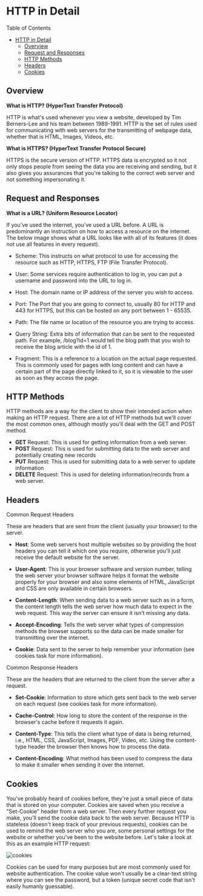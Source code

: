 # HTTP in Detail

Table of Contents

- [HTTP in Detail](#http-in-detail)
  - [Overview](#overview)
  - [Request and Responses](#request-and-responses)
  - [HTTP Methods](#http-methods)
  - [Headers](#headers)
  - [Cookies](#cookies)

## Overview

**What is HTTP? (HyperText Transfer Protocol)**

HTTP is what's used whenever you view a website, developed by Tim Berners-Lee and his team between 1989-1991. HTTP is the set of rules used for communicating with web servers for the transmitting of webpage data, whether that is HTML, Images, Videos, etc.

**What is HTTPS? (HyperText Transfer Protocol Secure)**

HTTPS is the secure version of HTTP. HTTPS data is encrypted so it not only stops people from seeing the data you are receiving and sending, but it also gives you assurances that you're talking to the correct web server and not something impersonating it.

## Request and Responses

**What is a URL? (Uniform Resource Locator)**

If you’ve used the internet, you’ve used a URL before. A URL is predominantly an instruction on how to access a resource on the internet. The below image shows what a URL looks like with all of its features (it does not use all features in every request).

- Scheme: This instructs on what protocol to use for accessing the resource such as HTTP, HTTPS, FTP (File Transfer Protocol).

- User: Some services require authentication to log in, you can put a username and password into the URL to log in.

- Host: The domain name or IP address of the server you wish to access.

- Port: The Port that you are going to connect to, usually 80 for HTTP and 443 for HTTPS, but this can be hosted on any port between 1 - 65535.

- Path: The file name or location of the resource you are trying to access.

- Query String: Extra bits of information that can be sent to the requested path. For example, /blog?id=1 would tell the blog path that you wish to receive the blog article with the id of 1.

- Fragment: This is a reference to a location on the actual page requested. This is commonly used for pages with long content and can have a certain part of the page directly linked to it, so it is viewable to the user as soon as they access the page.

## HTTP Methods

HTTP methods are a way for the client to show their intended action when making an HTTP request. There are a lot of HTTP methods but we'll cover the most common ones, although mostly you'll deal with the GET and POST method.

- **GET** Request: This is used for getting information from a web server.
- **POST** Request: This is used for submitting data to the web server and potentially creating new records
- **PUT** Request: This is used for submitting data to a web server to update information
- **DELETE** Request: This is used for deleting information/records from a web server.

## Headers

Common Request Headers

These are headers that are sent from the client (usually your browser) to the server.

- **Host**: Some web servers host multiple websites so by providing the host headers you can tell it which one you require, otherwise you'll just receive the default website for the server.

- **User-Agent**: This is your browser software and version number, telling the web server your browser software helps it format the website properly for your browser and also some elements of HTML, JavaScript and CSS are only available in certain browsers.

- **Content-Length**: When sending data to a web server such as in a form, the content length tells the web server how much data to expect in the web request. This way the server can ensure it isn't missing any data.

- **Accept-Encoding**: Tells the web server what types of compression methods the browser supports so the data can be made smaller for transmitting over the internet.

- **Cookie**: Data sent to the server to help remember your information (see cookies task for more information).

Common Response Headers

These are the headers that are returned to the client from the server after a request.

- **Set-Cookie**: Information to store which gets sent back to the web server on each request (see cookies task for more information).

- **Cache-Control**: How long to store the content of the response in the browser's cache before it requests it again.

- **Content-Type**: This tells the client what type of data is being returned, i.e., HTML, CSS, JavaScript, Images, PDF, Video, etc. Using the content-type header the browser then knows how to process the data.

- **Content-Encoding**: What method has been used to compress the data to make it smaller when sending it over the internet.

## Cookies

You've probably heard of cookies before, they're just a small piece of data that is stored on your computer. Cookies are saved when you receive a "Set-Cookie" header from a web server. Then every further request you make, you'll send the cookie data back to the web server. Because HTTP is stateless (doesn't keep track of your previous requests), cookies can be used to remind the web server who you are, some personal settings for the website or whether you've been to the website before. Let's take a look at this as an example HTTP request:

<img src="https://tryhackme-images.s3.amazonaws.com/user-uploads/5c549500924ec576f953d9fc/room-content/a2117dc267fbb169e38be77c7af44027.png" alt="cookies"/>

Cookies can be used for many purposes but are most commonly used for website authentication. The cookie value won't usually be a clear-text string where you can see the password, but a token (unique secret code that isn't easily humanly guessable).
